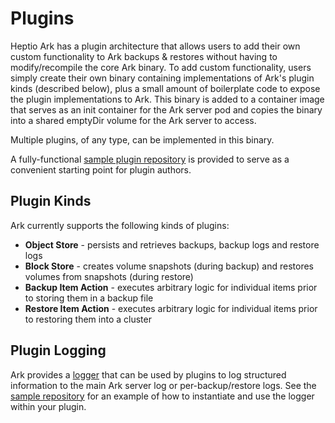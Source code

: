 # Plugins

Heptio Ark has a plugin architecture that allows users to add their own custom functionality to Ark backups & restores 
without having to modify/recompile the core Ark binary. To add custom functionality, users simply create their own binary 
containing implementations of Ark's plugin kinds (described below), plus a small amount of boilerplate code to 
expose the plugin implementations to Ark. This binary is added to a container image that serves as an init container for 
the Ark server pod and copies the binary into a shared emptyDir volume for the Ark server to access. 

Multiple plugins, of any type,  can be implemented in this binary.

A fully-functional [sample plugin repository][1] is provided to serve as a convenient starting point for plugin authors.

## Plugin Kinds

Ark currently supports the following kinds of plugins:

- **Object Store** - persists and retrieves backups, backup logs and restore logs
- **Block Store** - creates volume snapshots (during backup) and restores volumes from snapshots (during restore)
- **Backup Item Action** - executes arbitrary logic for individual items prior to storing them in a backup file
- **Restore Item Action** - executes arbitrary logic for individual items prior to restoring them into a cluster

## Plugin Logging

Ark provides a [logger][2] that can be used by plugins to log structured information to the main Ark server log or 
per-backup/restore logs. See the [sample repository][1] for an example of how to instantiate and use the logger 
within your plugin.



[1]: https://github.com/heptio/ark-plugin-example
[2]: https://github.com/heptio/ark/blob/main/pkg/plugin/logger.go
